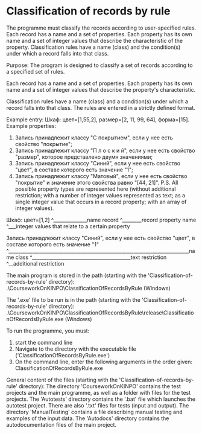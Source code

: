 # Classification of records by rule
 The programme must classify the records according to user-specified rules. Each record has a name and a set of properties. 
 Each property has its own name and a set of integer values that describe the characteristic of the property. 
 Classification rules have a name (class) and the condition(s) under which a record falls into that class.
 
 Purpose: The program is designed to classify a set of records according to a specified set of rules.

 Each record has a name and a set of properties. 
 Each property has its own name and a set of integer values that describe the property's characteristic.

 Classification rules have a name (class) and a condition(s) under which a record falls into that class. 
 The rules are entered in a strictly defined format.
 
 Example entry: Шкаф: цвет=[1,55,2], размер=[2, 11, 99, 64], форма=[15].
 Example properties:
 1) Запись принадлежит классу "С покрытием", если у нее есть свойство "покрытие";
 2) Запись принадлежит классу "П л о с к и й", если у нее есть свойство "размер", которое представлено двумя значениями;
 3) Запись принадлежит классу "Синий", если у нее есть свойство "цвет", в составе которого есть значение "1";
 4) Запись принадлежит классу "Матовый", если у нее есть свойство "покрытие" и значение этого свойства равно "[44, 21]".
 P.S. All possible property types are represented here (without additional restriction; with a number of integer values represented
 as text; as a single integer value that occurs in a record property; with an array of integer values).
 
 Шкаф: цвет=[1,2]
   ^______________name record
	     ^________record property name
              ^___integer values that relate to a certain property
			  
 Запись принадлежит классу "Синий", если у нее есть свойство "цвет", в составе которого есть значение "1"
                              ^___________________________________________________________________________name class
                                                                ^_________________________________________text restriction
																									                                                     ^__additional restriction

 The main program is stored in the path (starting with the 'Classification-of-records-by-rule' directory):
 .\CourseworkOnKINPO\ClassificationOfRecordsByRule (Windows)

 The '.exe' file to be run is in the path (starting with the 'Classification-of-records-by-rule' directory):
 .\CourseworkOnKINPO\ClassificationOfRecordsByRule\release\ClassificationOfRecordsByRule.exe (Windows)

 To run the programme, you must:
 1) start the command line
 2) Navigate to the directory with the executable file ('ClassificationOfRecordsByRule.exe')
 3) On the command line, enter the following arguments in the order given:
   ClassificationOfRecordsByRule.exe <Path to records file> <Path to classification rules file> <Path to output result file>
   
 General content of the files (starting with the 'Classification-of-records-by-rule' directory):
 The directory 'CourseworkOnKINPO' contains the test projects and the main programme, as well as a folder with files for the test projects.
 The 'Autotests' directory contains the '.bat' file which launches the autotest project. There are also '.txt' files for tests (input and output).
 The directory 'ManualTesting' contains a file describing manual testing and examples of the input data.
 The 'Autodocs' directory contains the autodocumentation files of the main project.